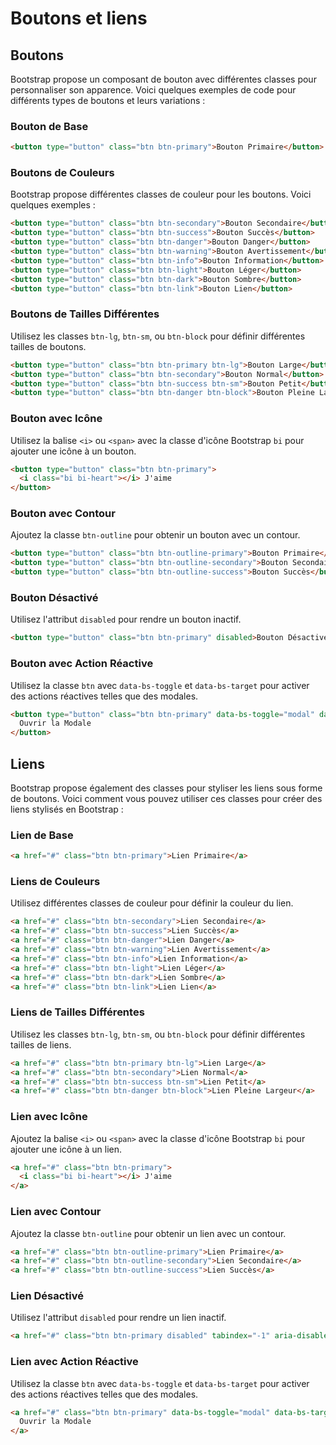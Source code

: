 # Boutons et liens

## Boutons

Bootstrap propose un composant de bouton avec différentes classes pour personnaliser son apparence. Voici quelques exemples de code pour différents types de boutons et leurs variations :

### Bouton de Base

```html
<button type="button" class="btn btn-primary">Bouton Primaire</button>
```

### Boutons de Couleurs

Bootstrap propose différentes classes de couleur pour les boutons. Voici quelques exemples :

```html
<button type="button" class="btn btn-secondary">Bouton Secondaire</button>
<button type="button" class="btn btn-success">Bouton Succès</button>
<button type="button" class="btn btn-danger">Bouton Danger</button>
<button type="button" class="btn btn-warning">Bouton Avertissement</button>
<button type="button" class="btn btn-info">Bouton Information</button>
<button type="button" class="btn btn-light">Bouton Léger</button>
<button type="button" class="btn btn-dark">Bouton Sombre</button>
<button type="button" class="btn btn-link">Bouton Lien</button>
```

### Boutons de Tailles Différentes

Utilisez les classes `btn-lg`, `btn-sm`, ou `btn-block` pour définir différentes tailles de boutons.

```html
<button type="button" class="btn btn-primary btn-lg">Bouton Large</button>
<button type="button" class="btn btn-secondary">Bouton Normal</button>
<button type="button" class="btn btn-success btn-sm">Bouton Petit</button>
<button type="button" class="btn btn-danger btn-block">Bouton Pleine Largeur</button>
```

### Bouton avec Icône

Utilisez la balise `<i>` ou `<span>` avec la classe d'icône Bootstrap `bi` pour ajouter une icône à un bouton.

```html
<button type="button" class="btn btn-primary">
  <i class="bi bi-heart"></i> J'aime
</button>
```

### Bouton avec Contour

Ajoutez la classe `btn-outline` pour obtenir un bouton avec un contour.

```html
<button type="button" class="btn btn-outline-primary">Bouton Primaire</button>
<button type="button" class="btn btn-outline-secondary">Bouton Secondaire</button>
<button type="button" class="btn btn-outline-success">Bouton Succès</button>
```

### Bouton Désactivé

Utilisez l'attribut `disabled` pour rendre un bouton inactif.

```html
<button type="button" class="btn btn-primary" disabled>Bouton Désactivé</button>
```

### Bouton avec Action Réactive

Utilisez la classe `btn` avec `data-bs-toggle` et `data-bs-target` pour activer des actions réactives telles que des modales.

```html
<button type="button" class="btn btn-primary" data-bs-toggle="modal" data-bs-target="#exampleModal">
  Ouvrir la Modale
</button>
```

## Liens

Bootstrap propose également des classes pour styliser les liens sous forme de boutons. Voici comment vous pouvez utiliser ces classes pour créer des liens stylisés en Bootstrap :

### Lien de Base

```html
<a href="#" class="btn btn-primary">Lien Primaire</a>
```

### Liens de Couleurs

Utilisez différentes classes de couleur pour définir la couleur du lien.

```html
<a href="#" class="btn btn-secondary">Lien Secondaire</a>
<a href="#" class="btn btn-success">Lien Succès</a>
<a href="#" class="btn btn-danger">Lien Danger</a>
<a href="#" class="btn btn-warning">Lien Avertissement</a>
<a href="#" class="btn btn-info">Lien Information</a>
<a href="#" class="btn btn-light">Lien Léger</a>
<a href="#" class="btn btn-dark">Lien Sombre</a>
<a href="#" class="btn btn-link">Lien Lien</a>
```

### Liens de Tailles Différentes

Utilisez les classes `btn-lg`, `btn-sm`, ou `btn-block` pour définir différentes tailles de liens.

```html
<a href="#" class="btn btn-primary btn-lg">Lien Large</a>
<a href="#" class="btn btn-secondary">Lien Normal</a>
<a href="#" class="btn btn-success btn-sm">Lien Petit</a>
<a href="#" class="btn btn-danger btn-block">Lien Pleine Largeur</a>
```

### Lien avec Icône

Ajoutez la balise `<i>` ou `<span>` avec la classe d'icône Bootstrap `bi` pour ajouter une icône à un lien.

```html
<a href="#" class="btn btn-primary">
  <i class="bi bi-heart"></i> J'aime
</a>
```

### Lien avec Contour

Ajoutez la classe `btn-outline` pour obtenir un lien avec un contour.

```html
<a href="#" class="btn btn-outline-primary">Lien Primaire</a>
<a href="#" class="btn btn-outline-secondary">Lien Secondaire</a>
<a href="#" class="btn btn-outline-success">Lien Succès</a>
```

### Lien Désactivé

Utilisez l'attribut `disabled` pour rendre un lien inactif.

```html
<a href="#" class="btn btn-primary disabled" tabindex="-1" aria-disabled="true">Lien Désactivé</a>
```

### Lien avec Action Réactive

Utilisez la classe `btn` avec `data-bs-toggle` et `data-bs-target` pour activer des actions réactives telles que des modales.

```html
<a href="#" class="btn btn-primary" data-bs-toggle="modal" data-bs-target="#exampleModal">
  Ouvrir la Modale
</a>
```
